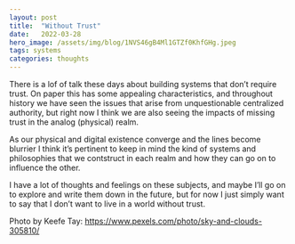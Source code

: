 ```yaml
---
layout:	post
title:	"Without Trust"
date:	2022-03-28
hero_image: /assets/img/blog/1NVS46gB4Ml1GTZf0KhfGHg.jpeg
tags: systems
categories: thoughts
---
```


There is a lof of talk these days about building systems that don’t require trust. On paper this has some appealing characteristics, and throughout history we have seen the issues that arise from unquestionable centralized authority, but right now I think we are also seeing the impacts of missing trust in the analog (physical) realm.

As our physical and digital existence converge and the lines become blurrier I think it’s pertinent to keep in mind the kind of systems and philosophies that we contstruct in each realm and how they can go on to influence the other.

I have a lot of thoughts and feelings on these subjects, and maybe I’ll go on to explore and write them down in the future, but for now I just simply want to say that I don’t want to live in a world without trust.

Photo by Keefe Tay: <https://www.pexels.com/photo/sky-and-clouds-305810/>